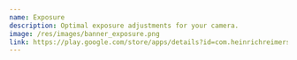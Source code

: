 ```yaml
---
name: Exposure
description: Optimal exposure adjustments for your camera.
image: /res/images/banner_exposure.png
link: https://play.google.com/store/apps/details?id=com.heinrichreimersoftware.exposure
---
```

